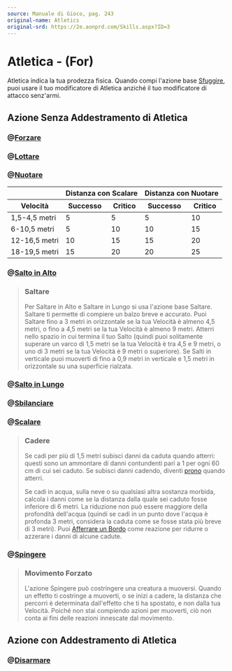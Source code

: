 ```yaml
---
source: Manuale di Gioco, pag. 243
original-name: Atletics
original-srd: https://2e.aonprd.com/Skills.aspx?ID=3
---
```


# Atletica - (For)

Atletica indica la tua prodezza fisica. Quando compi l'azione base
[Sfuggire](/azioni/abilita/sfuggire), puoi usare il tuo modificatore di Atletica
anziché il tuo modificatore di attacco senz'armi.

## Azione Senza Addestramento di Atletica

### @[Forzare](/azioni/abilita/forzare])

### @[Lottare](/azioni/abilita/lottare])

### @[Nuotare](/azioni/abilita/nuotare])

<table>
    <thead>
        <tr>
            <th></th>
            <th colspan="2">Distanza con Scalare</th>
            <th colspan="2">Distanza con Nuotare</th>
        </tr>
        <tr>
            <th>Velocità</th>
            <th>Successo</th>
            <th>Critico</th>
            <th>Successo</th>
            <th>Critico</th>
        </tr>
    </thead>
    <tbody>
        <tr>
            <td>1,5-4,5 metri</td>
            <td>5</td>
            <td>5</td>
            <td>5</td>
            <td>10</td>
        </tr> 
        <tr>
            <td>6-10,5 metri</td>
            <td>5</td>
            <td>10</td>
            <td>10</td>
            <td>15</td>
        </tr> 
        <tr>
            <td>12-16,5 metri</td>
            <td>10</td>
            <td>15</td>
            <td>15</td>
            <td>20</td>
        </tr> 
        <tr>
            <td>18-19,5 metri</td>
            <td>15</td>
            <td>20</td>
            <td>20</td>
            <td>25</td>
        </tr>
    </tbody>
</table>

### @[Salto in Alto](/azioni/abilita/salto-in-alto])

> ### Saltare
>
> Per Saltare in Alto e Saltare in Lungo si usa l'azione base Saltare. Saltare
> ti permette di compiere un balzo breve e accurato. Puoi Saltare fino a 3 metri
> in orizzontale se la tua Velocità è almeno 4,5 metri, o fino a 4,5 metri se la
> tua Velocità è almeno 9 metri. Atterri nello spazio in cui termina il tuo
> Salto (quindi puoi solitamente superare un varco di 1,5 metri se la tua
> Velocità è tra 4,5 e 9 metri, o uno di 3 metri se la tua Velocità è 9 metri o
> superiore). Se Salti in verticale puoi muoverti di fino a 0,9 metri in
> verticale e 1,5 metri in orizzontale su una superficie rialzata.

### @[Salto in Lungo](/azioni/abilita/salto-in-lungo])

### @[Sbilanciare](/azioni/abilita/sbilanciare])

### @[Scalare](/azioni/abilita/scalare])

> ### Cadere
>
> Se cadi per più di 1,5 metri subisci danni da caduta quando atterri: questi
> sono un ammontare di danni contundenti pari a 1 per ogni 60 cm di cui sei
> caduto. Se subisci danni cadendo, diventi [prono](/condizioni/prono) quando
> atterri.
>
> Se cadi in acqua, sulla neve o su qualsiasi altra sostanza morbida, calcola i
> danni come se la distanza dalla quale sei caduto fosse inferiore di 6 metri.
> La riduzione non può essere maggiore della profondità dell'acqua (quindi se
> cadi in un punto dove l'acqua è profonda 3 metri, considera la caduta come se
> fosse stata più breve di 3 metri). Puoi
> [Afferrare un Bordo](/azioni/abilita/afferrare-un-bordo) come reazione per
> ridurre o azzerare i danni di alcune cadute.

### @[Spingere](/azioni/abilita/spingere])

> ### Movimento Forzato
>
> L'azione Spingere può costringere una creatura a muoversi. Quando un effetto
> ti costringe a muoverti, o se inizi a cadere, la distanza che percorri è
> determinata dall'effetto che ti ha spostato, e non dalla tua Velocità. Poiché
> non stai compiendo azioni per muoverti, ciò non conta ai fini delle reazioni
> innescate dal movimento.

## Azione con Addestramento di Atletica

### @[Disarmare](/azioni/abilita/disarmare])
